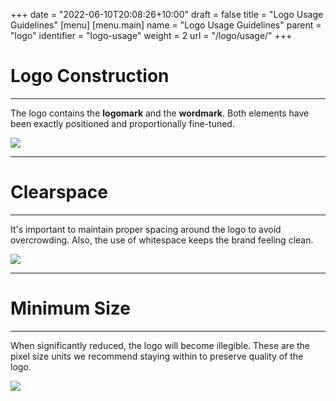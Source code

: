 +++
date = "2022-06-10T20:08:26+10:00"
draft = false
title = "Logo Usage Guidelines"
[menu]
  [menu.main]
    name = "Logo Usage Guidelines"
    parent = "logo"
    identifier = "logo-usage"
    weight = 2
    url = "/logo/usage/"
+++

<div class="row text-left">
  <div class="col-xs-12">
    <div class="pt-60">
      <h1>Logo Construction</h1>
      <hr class="teal-line">
    </div>
  </div>
</div> 
<div class="row pb-40">
  <div class="col-sm-6 pb-20">
    <p>The logo contains the <strong>logomark</strong> and the <strong>wordmark</strong>. Both elements have been exactly positioned and proportionally fine-tuned.<p>
  </div>
  <div class="col-sm-8">
    <img src="/img/logo-usage/logo_construction.svg" class="border" />
  </div>
</div>
<div class="pt-20 pb-20">
  <hr class="dark" />
</div>
<div class="row text-left">
  <div class="col-xs-12">
    <div class="pt-20">
      <h1>Clearspace</h1>
      <hr class="teal-line">
    </div>
  </div>
</div> 
<div class="row pb-40">
  <div class="col-sm-6 pb-20">
    <p>It's important to maintain proper spacing around the logo to avoid overcrowding. Also, the use of whitespace keeps the brand feeling clean.<p>
  </div>
  <div class="col-sm-8">
    <img src="/img/logo-usage/clearspace.svg" class="border" />
  </div>
</div>
<div class="pt-20 pb-20">
  <hr class="dark" />
</div>
<div class="row text-left">
  <div class="col-xs-12">
    <div class="pt-20">
      <h1>Minimum Size</h1>
      <hr class="teal-line">
    </div>
  </div>
</div> 
<div class="row pb-40">
  <div class="col-sm-6 pb-20">
    <p>When significantly reduced, the logo will become illegible. These are the pixel size units we recommend staying within to preserve quality of the logo.<p>
  </div>
  <div class="col-sm-8">
    <img src="/img/logo-usage/minimal-logo.svg" class="border" />
  </div>
</div>